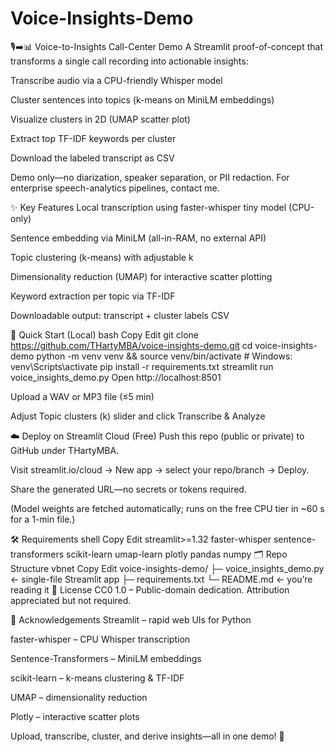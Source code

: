 # Voice-Insights-Demo

🎙️➡️📊 Voice-to-Insights Call-Center Demo
A Streamlit proof-of-concept that transforms a single call recording into actionable insights:

Transcribe audio via a CPU-friendly Whisper model

Cluster sentences into topics (k-means on MiniLM embeddings)

Visualize clusters in 2D (UMAP scatter plot)

Extract top TF-IDF keywords per cluster

Download the labeled transcript as CSV

Demo only—no diarization, speaker separation, or PII redaction.
For enterprise speech-analytics pipelines, contact me.

✨ Key Features
Local transcription using faster-whisper tiny model (CPU-only)

Sentence embedding via MiniLM (all-in-RAM, no external API)

Topic clustering (k-means) with adjustable k

Dimensionality reduction (UMAP) for interactive scatter plotting

Keyword extraction per topic via TF-IDF

Downloadable output: transcript + cluster labels CSV

🚀 Quick Start (Local)
bash
Copy
Edit
git clone https://github.com/THartyMBA/voice-insights-demo.git
cd voice-insights-demo
python -m venv venv && source venv/bin/activate   # Windows: venv\Scripts\activate
pip install -r requirements.txt
streamlit run voice_insights_demo.py
Open http://localhost:8501

Upload a WAV or MP3 file (≤5 min)

Adjust Topic clusters (k) slider and click Transcribe & Analyze

☁️ Deploy on Streamlit Cloud (Free)
Push this repo (public or private) to GitHub under THartyMBA.

Visit streamlit.io/cloud → New app → select your repo/branch → Deploy.

Share the generated URL—no secrets or tokens required.

(Model weights are fetched automatically; runs on the free CPU tier in ~60 s for a 1-min file.)

🛠️ Requirements
shell
Copy
Edit
streamlit>=1.32
faster-whisper
sentence-transformers
scikit-learn
umap-learn
plotly
pandas
numpy
🗂️ Repo Structure
vbnet
Copy
Edit
voice-insights-demo/
├─ voice_insights_demo.py   ← single-file Streamlit app
├─ requirements.txt
└─ README.md                ← you’re reading it
📜 License
CC0 1.0 – Public-domain dedication. Attribution appreciated but not required.

🙏 Acknowledgements
Streamlit – rapid web UIs for Python

faster-whisper – CPU Whisper transcription

Sentence-Transformers – MiniLM embeddings

scikit-learn – k-means clustering & TF-IDF

UMAP – dimensionality reduction

Plotly – interactive scatter plots

Upload, transcribe, cluster, and derive insights—all in one demo! 🚀
